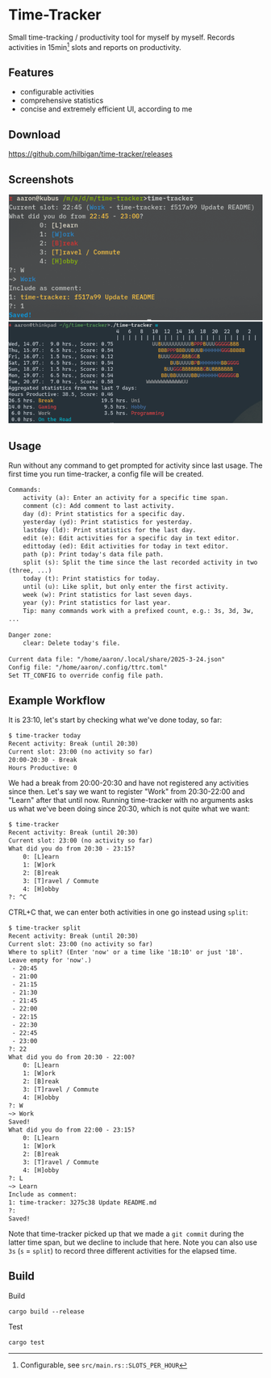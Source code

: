 # Time-Tracker

Small time-tracking / productivity tool for myself by myself.
Records activities in 15min[^1] slots and reports on
productivity.

## Features

- configurable activities
- comprehensive statistics
- concise and extremely efficient UI, according to me

## Download

https://github.com/hilbigan/time-tracker/releases

## Screenshots

<div style="text-align:center">
<img src="./screenshots/screenshot-0.png" alt="UI">
<img src="./screenshots/screenshot-1.png" alt="Statistics">
</div>

## Usage

Run without any command to get prompted for activity since last
usage. The first time you run time-tracker, a config file will be created.

```
Commands:
	activity (a): Enter an activity for a specific time span.
	comment (c): Add comment to last activity.
	day (d): Print statistics for a specific day.
	yesterday (yd): Print statistics for yesterday.
	lastday (ld): Print statistics for the last day.
	edit (e): Edit activities for a specific day in text editor.
	edittoday (ed): Edit activities for today in text editor.
	path (p): Print today's data file path.
	split (s): Split the time since the last recorded activity in two (three, ...)
	today (t): Print statistics for today.
	until (u): Like split, but only enter the first activity.
	week (w): Print statistics for last seven days.
	year (y): Print statistics for last year.
	Tip: many commands work with a prefixed count, e.g.: 3s, 3d, 3w, ...

Danger zone:
	clear: Delete today's file.

Current data file: "/home/aaron/.local/share/2025-3-24.json"
Config file: "/home/aaron/.config/ttrc.toml"
Set TT_CONFIG to override config file path.
```

## Example Workflow

It is 23:10, let's start by checking what we've done today, so far:

```
$ time-tracker today
Recent activity: Break (until 20:30)
Current slot: 23:00 (no activity so far)
20:00-20:30 - Break
Hours Productive: 0
```

We had a break from 20:00-20:30 and have not registered any activities since then.
Let's say we want to register "Work" from 20:30-22:00 and "Learn" after that until now.
Running time-tracker with no arguments asks us what we've been doing since 20:30, which is not quite what we want:

```
$ time-tracker
Recent activity: Break (until 20:30)
Current slot: 23:00 (no activity so far)
What did you do from 20:30 - 23:15?
	0: [L]earn
	1: [W]ork
	2: [B]reak
	3: [T]ravel / Commute
	4: [H]obby
?: ^C
```

CTRL+C that, we can enter both activities in one go instead using `split`:

```
$ time-tracker split
Recent activity: Break (until 20:30)
Current slot: 23:00 (no activity so far)
Where to split? (Enter 'now' or a time like '18:10' or just '18'. Leave empty for 'now'.)
 - 20:45
 - 21:00
 - 21:15
 - 21:30
 - 21:45
 - 22:00
 - 22:15
 - 22:30
 - 22:45
 - 23:00
?: 22
What did you do from 20:30 - 22:00?
	0: [L]earn
	1: [W]ork
	2: [B]reak
	3: [T]ravel / Commute
	4: [H]obby
?: W
~> Work
Saved!
What did you do from 22:00 - 23:15?
	0: [L]earn
	1: [W]ork
	2: [B]reak
	3: [T]ravel / Commute
	4: [H]obby
?: L
~> Learn
Include as comment:
1: time-tracker: 3275c38 Update README.md
?:
Saved!
```

Note that time-tracker picked up that we made a `git commit` during the latter time span, but we decline to include that here.
Note you can also use `3s` (`s` = `split`) to record three different activities for the elapsed time.

## Build

Build

```
cargo build --release
```

Test

```
cargo test
```

[^1]: Configurable, see `src/main.rs::SLOTS_PER_HOUR`
